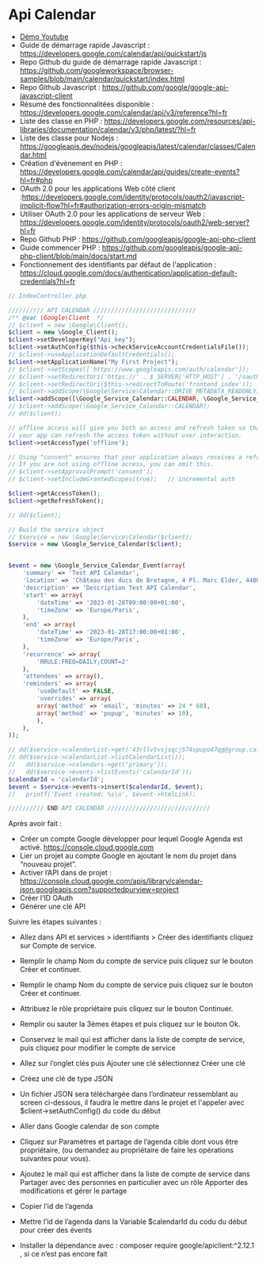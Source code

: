 # Api Calendar


- [Démo Youtube](https://youtu.be/8ddldjKp2IM)
- Guide de démarrage rapide Javascript : https://developers.google.com/calendar/api/quickstart/js
- Repo Github du guide de démarrage rapide Javascript : https://github.com/googleworkspace/browser-samples/blob/main/calendar/quickstart/index.html
- Repo Github Javascript : https://github.com/google/google-api-javascript-client
- Résumé des fonctionnalitées disponible : https://developers.google.com/calendar/api/v3/reference?hl=fr
- Liste des classe en PHP : https://developers.google.com/resources/api-libraries/documentation/calendar/v3/php/latest/?hl=fr
- Liste des classe pour Nodejs : https://googleapis.dev/nodejs/googleapis/latest/calendar/classes/Calendar.html
- Création d'évènement en PHP : https://developers.google.com/calendar/api/guides/create-events?hl=fr#php
- OAuth 2.0 pour les applications Web côté client :https://developers.google.com/identity/protocols/oauth2/javascript-implicit-flow?hl=fr#authorization-errors-origin-mismatch
- Utiliser OAuth 2.0 pour les applications de serveur Web : https://developers.google.com/identity/protocols/oauth2/web-server?hl=fr
- Repo Github PHP : https://github.com/googleapis/google-api-php-client
- Guide commencer PHP : https://github.com/googleapis/google-api-php-client/blob/main/docs/start.md
- Fonctionnement des identifiants par défaut de l'application : https://cloud.google.com/docs/authentication/application-default-credentials?hl=fr

```php
// IndexController.php

////////// API CALENDAR /////////////////////////////
/** @var \Google\Client  */
// $client = new \Google\Client();
$client = new \Google_Client();
$client->setDeveloperKey("Api_key");
$client->setAuthConfig($this->checkServiceAccountCredentialsFile());
// $client->useApplicationDefaultCredentials();
$client->setApplicationName("My First Project");
// $client->setScopes(['https://www.googleapis.com/auth/calendar']);
// $client->setRedirectUri('https://' . $_SERVER['HTTP_HOST'] . '/oauth2callback.php');
// $client->setRedirectUri($this->redirectToRoute('frontend_index'));
// $client->addScope(\Google\Service\Calendar::DRIVE_METADATA_READONLY);
$client->addScope([\Google_Service_Calendar::CALENDAR, \Google_Service_Calendar::CALENDAR_EVENTS]);
// $client->addScope(\Google_Service_Calendar::CALENDAR);
// dd($client);

// offline access will give you both an access and refresh token so that
// your app can refresh the access token without user interaction.
$client->setAccessType('offline');

// Using "consent" ensures that your application always receives a refresh token.
// If you are not using offline access, you can omit this.
// $client->setApprovalPrompt('consent');
// $client->setIncludeGrantedScopes(true);   // incremental auth

$client->getAccessToken();
$client->getRefreshToken();

// dd($client);

// Build the service object
// $service = new \Google\Service\Calendar($client);
$service = new \Google_Service_Calendar($client);


$event = new \Google_Service_Calendar_Event(array(
    'summary' => 'Test API Calendar',
    'location' => 'Château des ducs de Bretagne, 4 Pl. Marc Elder, 44000 Nantes',
    'description' => 'Description Test API Calendar',
    'start' => array(
        'dateTime' => '2023-01-28T09:00:00+01:00',
        'timeZone' => 'Europe/Paris',
    ),
    'end' => array(
        'dateTime' => '2023-01-28T17:00:00+01:00',
        'timeZone' => 'Europe/Paris',
    ),
    'recurrence' => array(
        'RRULE:FREQ=DAILY;COUNT=2'
    ),
    'attendees' => array(),
    'reminders' => array(
        'useDefault' => FALSE,
        'overrides' => array(
        array('method' => 'email', 'minutes' => 24 * 60),
        array('method' => 'popup', 'minutes' => 10),
        ),
    ),
));

// dd($service->calendarList->get('43rllv5vsjsqcj574spupo47qg@group.calendar.google.com'));
// dd($service->calendarList->listCalendarList());
//   dd($service->calendars->get('primary'));
//   dd($service->events->listEvents('calendarId'));
$calendarId = 'calendarId';
$event = $service->events->insert($calendarId, $event);
//   printf('Event created: %s\n', $event->htmlLink);

////////// END API CALENDAR /////////////////////////////

```

Après avoir fait :
- Créer un compte Google développer  pour lequel Google Agenda est activé. https://console.cloud.google.com
- Lier un projet au compte Google en ajoutant le nom du projet dans “nouveau projet”. 
- Activer l’API dans de projet : https://console.cloud.google.com/apis/library/calendar-json.googleapis.com?supportedpurview=project
- Créer l’ID OAuth
- Générer une clé API 

Suivre les étapes suivantes :
- Allez dans API et services > identifiants > Créer des identifiants cliquez sur Compte de service.
- Remplir le champ Nom du compte de service puis cliquez sur le bouton Créer et continuer.

- Remplir le champ Nom du compte de service puis cliquez sur le bouton Créer et continuer.
- Attribuez le rôle propriétaire puis cliquez sur le bouton Continuer.

- Remplir ou sauter la 3èmes étapes et puis cliquez sur le bouton Ok.
- Conservez le mail qui est afficher dans la liste de compte de service, puis cliquez pour modifier le compte de service

- Allez sur l’onglet clés puis Ajouter une clé sélectionnez Créer une clé
- Créez une clé de type JSON 

- Un fichier JSON sera téléchargée dans l’ordinateur ressemblant au screen ci-dessous, il faudra le mettre dans le projet et l'appeler avec $client->setAuthConfig() du code du début

- Aller dans Google calendar  de son compte
- Cliquez sur Paramètres et partage  de  l’agenda cible dont vous être propriétaire, (ou demandez au propriétaire de faire les opérations suivantes pour vous). 


- Ajoutez le mail qui est afficher dans la liste de compte de service dans Partager avec des personnes en particulier avec un rôle Apporter des modifications et gérer le partage

- Copier l’id de l’agenda


- Mettre l’id de l’agenda dans la Variable $calendarId du codu du début pour créer des évents
- Installer la dépendance avec : composer require google/apiclient:^2.12.1 , si ce n’est pas encore fait
